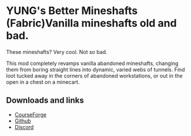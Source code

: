 # YUNG's Better Mineshafts (Fabric)Vanilla mineshafts old and bad.
These mineshafts? Very cool. Not so bad.

This mod completely revamps vanilla abandoned mineshafts, changing them from boring straight lines into dynamic, varied webs of tunnels.
Find loot tucked away in the corners of abandoned workstations, or out in the open in a chest on a minecart.

## Downloads and links
- [CourseForge](https://www.curseforge.com/minecraft/mc-mods/yungs-better-mineshafts-fabric)
- [Github](https://github.com/yungnickyoung/YUNGs-Better-Mineshafts)
- [Discord](https://discord.gg/rns3beq)